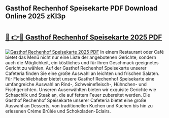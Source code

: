 ## Gasthof Rechenhof Speisekarte PDF Download Online 2025 zKI3p

# <h2><a href="http://gc9myuf.nevu.top/?p=Gasthof+Rechenhof+Speisekarte">🔗 👉🔴 Gasthof Rechenhof Speisekarte 2025 PDF</a></h2>

[![Gasthof Rechenhof Speisekarte 2025 PDF](https://i.imgur.com/dBaPXMq.png)](http://gc9myuf.nevu.top/?p=Gasthof+Rechenhof+Speisekarte)
In einem Restaurant oder Café bietet das Menü nicht nur eine Liste der angebotenen Gerichte, sondern auch die Möglichkeit, ein köstliches und für Ihren Geschmack geeignetes Gericht zu wählen. Auf der Gasthof Rechenhof Speisekarte unserer Cafeteria finden Sie eine große Auswahl an leichten und frischen Salaten. Für Fleischliebhaber bietet unsere Gasthof Rechenhof Speisekarte eine umfangreiche Auswahl an Rind-, Schweinefleisch-, Hühnchen- und Fischgerichten. Unseren Auserwählten bieten wir exquisite Gerichte wie Schaschlik und Steak an, die auf fettem Feuer zubereitet werden. Die Gasthof Rechenhof Speisekarte unserer Cafeteria bietet eine große Auswahl an Desserts, von traditionellen Kuchen und Kuchen bis hin zu erlesenen Crème Brûlée und Schokoladen-Eclairs.
